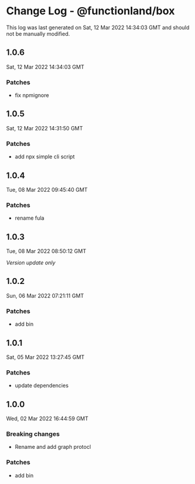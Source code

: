 # Change Log - @functionland/box

This log was last generated on Sat, 12 Mar 2022 14:34:03 GMT and should not be manually modified.

## 1.0.6
Sat, 12 Mar 2022 14:34:03 GMT

### Patches

- fix npmignore

## 1.0.5
Sat, 12 Mar 2022 14:31:50 GMT

### Patches

- add npx simple cli script

## 1.0.4
Tue, 08 Mar 2022 09:45:40 GMT

### Patches

- rename fula

## 1.0.3
Tue, 08 Mar 2022 08:50:12 GMT

_Version update only_

## 1.0.2
Sun, 06 Mar 2022 07:21:11 GMT

### Patches

- add bin

## 1.0.1
Sat, 05 Mar 2022 13:27:45 GMT

### Patches

-  update dependencies

## 1.0.0
Wed, 02 Mar 2022 16:44:59 GMT

### Breaking changes

- Rename and add graph protocl

### Patches

- add bin

